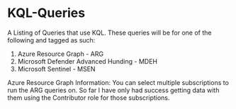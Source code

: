 # KQL-Queries

A Listing of Queries that use KQL.
These queries will be for one of the following and tagged as such:
1) Azure Resource Graph - ARG
2) Microsoft Defender Advanced Hunding - MDEH
3) Microsoft Sentinel - MSEN


Azure Resource Graph Information:
You can select multiple subscriptions to run the ARG queries on. So far I have only had success getting data with them using the Contributor role for those subscriptions.
